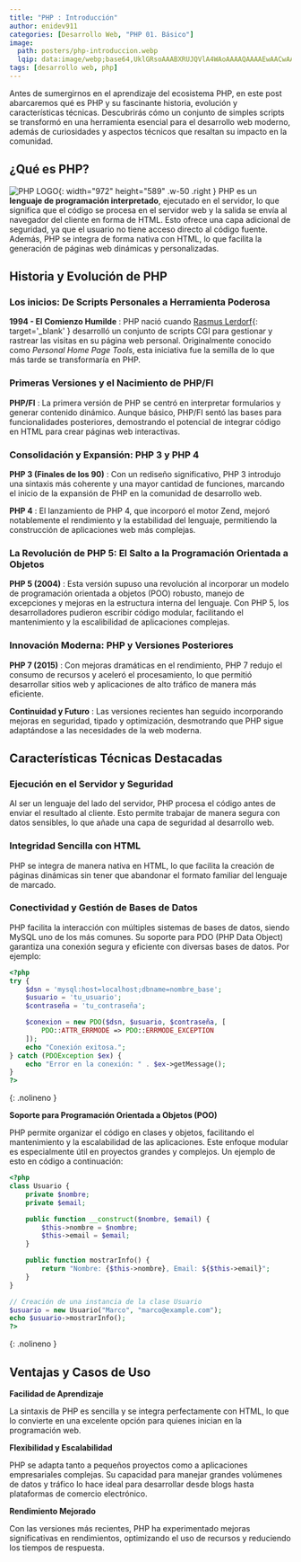 ```yaml
---
title: "PHP : Introducción"
author: enidev911
categories: [Desarrollo Web, "PHP 01. Básico"]
image:
  path: posters/php-introduccion.webp
  lqip: data:image/webp;base64,UklGRsoAAABXRUJQVlA4WAoAAAAQAAAAEwAACwAAQUxQSEEAAAABb6CobSQ3qdleeezzqF1ExPhH0wFESw+KIklq6hyAHbRgCQE52eCLhgxy9oWBiP5PAOOQWoVyPug7Un8N5IuGAgBWUDggYgAAABAEAJ0BKhQADAA/OYS5U68opaKwCAHgJwlkAJ0AGZwcmMMXvlkpb4lAAPoHnw1SQy37wi5/ID1WynjY6Kf1+q3av0vkIGFv++Eyvy2LtSSq5HjLQb53GKY7d3SI66AsrgAA
tags: [desarrollo web, php]
---
```


Antes de sumergirnos en el aprendizaje del ecosistema PHP, en este post abarcaremos qué es PHP y su fascinante historia, evolución y características técnicas. Descubrirás cómo un conjunto de simples scripts se transformó en una herramienta esencial para el desarrollo web moderno, además de curiosidades y aspectos técnicos que resaltan su impacto en la comunidad.

## **¿Qué es PHP?**

![PHP LOGO](https://upload.wikimedia.org/wikipedia/commons/thumb/3/31/Webysther_20160423_-_Elephpant.svg/1280px-Webysther_20160423_-_Elephpant.svg.png){: width="972" height="589" .w-50 .right }
PHP es un **lenguaje de programación interpretado**, ejecutado en el servidor, lo que significa que el código se procesa en el servidor web y la salida se envía al navegador del cliente en forma de HTML. Esto ofrece una capa adicional de seguridad, ya que el usuario no tiene acceso directo al código fuente. Además, PHP se integra de forma nativa con HTML, lo que facilita la generación de páginas web dinámicas y personalizadas.


## **Historia y Evolución de PHP**

### **Los inicios: De Scripts Personales a Herramienta Poderosa**

**1994 - El Comienzo Humilde**
: PHP nació cuando [Rasmus Lerdorf](https://es.wikipedia.org/wiki/Rasmus_Lerdorf){: target='_blank' } desarrolló un conjunto de scripts CGI para gestionar y rastrear las visitas en su página web personal. Originalmente conocido como *Personal Home Page Tools*, esta iniciativa fue la semilla de lo que más tarde se transformaría en PHP.

### **Primeras Versiones y el Nacimiento de PHP/FI**

**PHP/FI**
: La primera versión de PHP se centró en interpretar formularios y generar contenido dinámico. Aunque básico, PHP/FI sentó las bases para funcionalidades posteriores, demostrando el potencial de integrar código en HTML para crear páginas web interactivas.

### **Consolidación y Expansión: PHP 3 y PHP 4**

**PHP 3 (Finales de los 90)**
: Con un rediseño significativo, PHP 3 introdujo una sintaxis más coherente y una mayor cantidad de funciones, marcando el inicio de la expansión de PHP en la comunidad de desarrollo web.

**PHP 4**
: El lanzamiento de PHP 4, que incorporó el motor Zend, mejoró notablemente el rendimiento y la estabilidad del lenguaje, permitiendo la construcción de aplicaciones web más complejas.

### **La Revolución de PHP 5: El Salto a la Programación Orientada a Objetos**

**PHP 5 (2004)**
: Esta versión supuso una revolución al incorporar un modelo de programación orientada a objetos (POO) robusto, manejo de excepciones y mejoras en la estructura interna del lenguaje. Con PHP 5, los desarrolladores pudieron escribir código modular, facilitando el mantenimiento y la escalibilidad de aplicaciones complejas.

### **Innovación Moderna: PHP y Versiones Posteriores**

**PHP 7 (2015)**
: Con mejoras dramáticas en el rendimiento, PHP 7 redujo el consumo de recursos y aceleró el procesamiento, lo que permitió desarrollar sitios web y aplicaciones de alto tráfico de manera más eficiente.

**Continuidad y Futuro**
: Las versiones recientes han seguido incorporando mejoras en seguridad, tipado y optimización, desmotrando que PHP sigue adaptándose a las necesidades de la web moderna.


## **Características Técnicas Destacadas**

### **Ejecución en el Servidor y Seguridad**

Al ser un lenguaje del lado del servidor, PHP procesa el código antes de enviar el resultado al cliente. Esto permite trabajar de manera segura con datos sensibles, lo que añade una capa de seguridad al desarrollo web.

### **Integridad Sencilla con HTML**

PHP se integra de manera nativa en HTML, lo que facilita la creación de páginas dinámicas sin tener que abandonar el formato familiar del lenguaje de marcado.

### **Conectividad y Gestión de Bases de Datos**

PHP facilita la interacción con múltiples sistemas de bases de datos, siendo MySQL uno de los más comunes. Su soporte para PDO (PHP Data Object) garantiza una conexión segura y eficiente con diversas bases de datos. Por ejemplo:

```php
<?php
try {
    $dsn = 'mysql:host=localhost;dbname=nombre_base';
    $usuario = 'tu_usuario';
    $contraseña = 'tu_contraseña';

    $conexion = new PDO($dsn, $usuario, $contraseña, [
        PDO::ATTR_ERRMODE => PDO::ERRMODE_EXCEPTION
    ]);
    echo "Conexión exitosa.";
} catch (PDOException $ex) {
    echo "Error en la conexión: " . $ex->getMessage();
}
?>
```
{: .nolineno }

**Soporte para Programación Orientada a Objetos (POO)**

PHP permite organizar el código en clases y objetos, facilitando el mantenimiento y la escalabilidad de las aplicaciones. Este enfoque modular es especialmente útil en proyectos grandes y complejos. Un ejemplo de esto en código a continuación:

```php
<?php
class Usuario {
    private $nombre;
    private $email;

    public function __construct($nombre, $email) {
        $this->nombre = $nombre;
        $this->email = $email;
    }

    public function mostrarInfo() {
        return "Nombre: {$this->nombre}, Email: ${$this->email}";
    }
}

// Creación de una instancia de la clase Usuario
$usuario = new Usuario("Marco", "marco@example.com");
echo $usuario->mostrarInfo();
?>
```
{: .nolineno }

## **Ventajas y Casos de Uso**

**Facilidad de Aprendizaje**

La sintaxis de PHP es sencilla y se integra perfectamente con HTML, lo que lo convierte en una excelente opción para quienes inician en la programación web.

**Flexibilidad y Escalabilidad**

PHP se adapta tanto a pequeños proyectos como a aplicaciones empresariales complejas. Su capacidad para manejar grandes volúmenes de datos y tráfico lo hace ideal para desarrollar desde blogs hasta plataformas de comercio electrónico.

**Rendimiento Mejorado**

Con las versiones más recientes, PHP ha experimentado mejoras significativas en rendimientos, optimizando el uso de recursos y reduciendo los tiempos de respuesta.